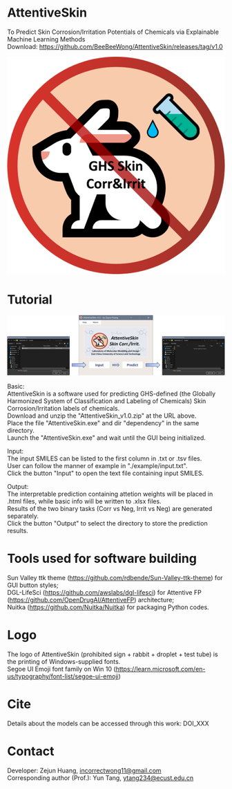 # AttentiveSkin
To Predict Skin Corrosion/Irritation Potentials of Chemicals via Explainable Machine Learning Methods  
Download: https://github.com/BeeBeeWong/AttentiveSkin/releases/tag/v1.0  
  
  
  
  
![alt text](https://github.com/BeeBeeWong/AttentiveSkin/blob/main/dependency/icon/startup.png)


# Tutorial
![alt text](https://github.com/BeeBeeWong/AttentiveSkin/blob/main/example/how_to_use.png)  
  
  
Basic:  
AttentiveSkin is a software used for predicting GHS-defined (the Globally Harmonized System of Classification and Labeling of Chemicals) Skin Corrosion/Irritation labels of chemicals.  
Download and unzip the "AttentiveSkin_v1.0.zip" at the URL above.  
Place the file "AttentiveSkin.exe" and dir "dependency" in the same directory.  
Launch the "AttentiveSkin.exe" and wait until the GUI being initialized.  
  
Input:  
The input SMILES can be listed to the first column in .txt or .tsv files.  
User can follow the manner of example in "./example/input.txt".  
Click the button "Input" to open the text file containing input SMILES.  
  
Output:  
The interpretable prediction containing attetion weights will be placed in .html files, while basic info will be written to .xlsx files.  
Results of the two binary tasks (Corr vs Neg, Irrit vs Neg) are generated separately.  
Click the button "Output" to select the directory to store the prediction results.


# Tools used for software building
Sun Valley ttk theme (https://github.com/rdbende/Sun-Valley-ttk-theme) for GUI button styles;  
DGL-LifeSci (https://github.com/awslabs/dgl-lifesci) for Attentive FP (https://github.com/OpenDrugAI/AttentiveFP) architecture;  
Nuitka (https://github.com/Nuitka/Nuitka) for packaging Python codes.


# Logo
The logo of AttentiveSkin (prohibited sign + rabbit + droplet + test tube) is the printing of Windows-supplied fonts.  
Segoe UI Emoji font family on Win 10 (https://learn.microsoft.com/en-us/typography/font-list/segoe-ui-emoji)


# Cite
Details about the models can be accessed through this work: DOI_XXX


# Contact
Developer: Zejun Huang, incorrectwong11@gmail.com  
Corresponding author (Prof.): Yun Tang, ytang234@ecust.edu.cn
